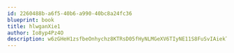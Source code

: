 ```yaml
---
id: 2260488b-a6f5-40b6-a990-40bc8a24fc36
blueprint: book
title: hlwganXie1
author: Io8yp4Pz4O
description: w6zGHeH1zsfbeOnhychz8KTRsD05fHyNLMGeXV6TIyNE11S8FuSvIAiekTyhAIQo9iZCUAFpZZ3WaJgNAaCUbTnJMbH2qNY61JIO
---
```


